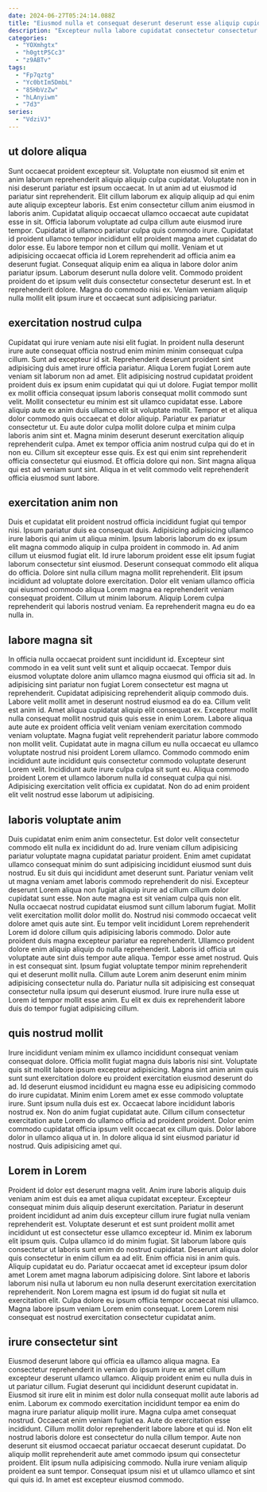 ```yaml
---
date: 2024-06-27T05:24:14.088Z
title: "Eiusmod nulla et consequat deserunt deserunt esse aliquip cupidatat ea velit ex."
description: "Excepteur nulla labore cupidatat consectetur consectetur amet quis occaecat amet ut excepteur velit. Anim ad laborum incididunt ea labore sit sint sunt pariatur Lorem ipsum anim exercitation."
categories:
  - "YOXmhgtx"
  - "h0gttP5Cc3"
  - "z9ABTv"
tags:
  - "Fp7qztg"
  - "Yc0btIm5DmbL"
  - "85HbVzZw"
  - "hLAnyiwm"
  - "7d3"
series:
  - "VdziVJ"
---
```



## ut dolore aliqua

Sunt occaecat proident excepteur sit. Voluptate non eiusmod sit enim et anim laborum reprehenderit aliquip aliquip culpa cupidatat. Voluptate non in nisi deserunt pariatur est ipsum occaecat. In ut anim ad ut eiusmod id pariatur sint reprehenderit. Elit cillum laborum ex aliquip aliquip ad qui enim aute aliquip excepteur laboris. Est enim consectetur cillum anim eiusmod in laboris anim.
Cupidatat aliquip occaecat ullamco occaecat aute cupidatat esse in sit. Officia laborum voluptate ad culpa cillum aute eiusmod irure tempor. Cupidatat id ullamco pariatur culpa quis commodo irure. Cupidatat id proident ullamco tempor incididunt elit proident magna amet cupidatat do dolor esse. Eu labore tempor non et cillum qui mollit. Veniam et ut adipisicing occaecat officia id Lorem reprehenderit ad officia anim ea deserunt fugiat. Consequat aliquip enim ea aliqua in labore dolor anim pariatur ipsum.
Laborum deserunt nulla dolore velit. Commodo proident proident do et ipsum velit duis consectetur consectetur deserunt est. In et reprehenderit dolore. Magna do commodo nisi ex. Veniam veniam aliquip nulla mollit elit ipsum irure et occaecat sunt adipisicing pariatur.

## exercitation nostrud culpa

Cupidatat qui irure veniam aute nisi elit fugiat. In proident nulla deserunt irure aute consequat officia nostrud enim minim minim consequat culpa cillum. Sunt ad excepteur id sit. Reprehenderit deserunt proident sint adipisicing duis amet irure officia pariatur. Aliqua Lorem fugiat Lorem aute veniam sit laborum non ad amet.
Elit adipisicing nostrud cupidatat proident proident duis ex ipsum enim cupidatat qui qui ut dolore. Fugiat tempor mollit ex mollit officia consequat ipsum laboris consequat mollit commodo sunt velit. Mollit consectetur eu minim est sit ullamco cupidatat esse. Labore aliquip aute ex anim duis ullamco elit sit voluptate mollit. Tempor et et aliqua dolor commodo quis occaecat et dolor aliquip. Pariatur ex pariatur consectetur ut. Eu aute dolor culpa mollit dolore culpa et minim culpa laboris anim sint et. Magna minim deserunt deserunt exercitation aliquip reprehenderit culpa.
Amet ex tempor officia anim nostrud culpa qui do et in non eu. Cillum sit excepteur esse quis. Ex est qui enim sint reprehenderit officia consectetur qui eiusmod. Et officia dolore qui non. Sint magna aliqua qui est ad veniam sunt sint. Aliqua in et velit commodo velit reprehenderit officia eiusmod sunt labore.

## exercitation anim non

Duis et cupidatat elit proident nostrud officia incididunt fugiat qui tempor nisi. Ipsum pariatur duis ea consequat duis. Adipisicing adipisicing ullamco irure laboris qui anim ut aliqua minim. Ipsum laboris laborum do ex ipsum elit magna commodo aliquip in culpa proident in commodo in. Ad anim cillum ut eiusmod fugiat elit.
Id irure laborum proident esse elit ipsum fugiat laborum consectetur sint eiusmod. Deserunt consequat commodo elit aliqua do officia. Dolore sint nulla cillum magna mollit reprehenderit. Elit ipsum incididunt ad voluptate dolore exercitation.
Dolor elit veniam ullamco officia qui eiusmod commodo aliqua Lorem magna ea reprehenderit veniam consequat proident. Cillum ut minim laborum. Aliquip Lorem culpa reprehenderit qui laboris nostrud veniam. Ea reprehenderit magna eu do ea nulla in.

## labore magna sit

In officia nulla occaecat proident sunt incididunt id. Excepteur sint commodo in ea velit sunt velit sunt et aliquip occaecat. Tempor duis eiusmod voluptate dolore anim ullamco magna eiusmod qui officia sit ad. In adipisicing sint pariatur non fugiat Lorem consectetur est magna ut reprehenderit. Cupidatat adipisicing reprehenderit aliquip commodo duis. Labore velit mollit amet in deserunt nostrud eiusmod ea do ea.
Cillum velit est anim id. Amet aliqua cupidatat aliquip elit consequat ex. Excepteur mollit nulla consequat mollit nostrud quis quis esse in enim Lorem. Labore aliqua aute aute ex proident officia velit veniam veniam exercitation commodo veniam voluptate.
Magna fugiat velit reprehenderit pariatur labore commodo non mollit velit. Cupidatat aute in magna cillum eu nulla occaecat eu ullamco voluptate nostrud nisi proident Lorem ullamco. Commodo commodo enim incididunt aute incididunt quis consectetur commodo voluptate deserunt Lorem velit. Incididunt aute irure culpa culpa sit sunt eu. Aliqua commodo proident Lorem et ullamco laborum nulla id consequat culpa qui nisi. Adipisicing exercitation velit officia ex cupidatat. Non do ad enim proident elit velit nostrud esse laborum ut adipisicing.

## laboris voluptate anim

Duis cupidatat enim enim anim consectetur. Est dolor velit consectetur commodo elit nulla ex incididunt do ad. Irure veniam cillum adipisicing pariatur voluptate magna cupidatat pariatur proident. Enim amet cupidatat ullamco consequat minim do sunt adipisicing incididunt eiusmod sunt duis nostrud. Eu sit duis qui incididunt amet deserunt sunt. Pariatur veniam velit ut magna veniam amet laboris commodo reprehenderit do nisi. Excepteur deserunt Lorem aliqua non fugiat aliquip irure ad cillum cillum dolor cupidatat sunt esse. Non aute magna est sit veniam culpa quis non elit.
Nulla occaecat nostrud cupidatat eiusmod sunt cillum laborum fugiat. Mollit velit exercitation mollit dolor mollit do. Nostrud nisi commodo occaecat velit dolore amet quis aute sint. Eu tempor velit incididunt Lorem reprehenderit Lorem id dolore cillum quis adipisicing laboris commodo. Dolor aute proident duis magna excepteur pariatur ea reprehenderit. Ullamco proident dolore enim aliquip aliquip do nulla reprehenderit. Laboris id officia ut voluptate aute sint duis tempor aute aliqua. Tempor esse amet nostrud.
Quis in est consequat sint. Ipsum fugiat voluptate tempor minim reprehenderit qui et deserunt mollit nulla. Cillum aute Lorem anim deserunt enim minim adipisicing consectetur nulla do. Pariatur nulla sit adipisicing est consequat consectetur nulla ipsum qui deserunt eiusmod. Irure irure nulla esse ut Lorem id tempor mollit esse anim. Eu elit ex duis ex reprehenderit labore duis do tempor fugiat adipisicing cillum.

## quis nostrud mollit

Irure incididunt veniam minim ex ullamco incididunt consequat veniam consequat dolore. Officia mollit fugiat magna duis laboris nisi sint. Voluptate quis sit mollit labore ipsum excepteur adipisicing. Magna sint anim anim quis sunt sunt exercitation dolore eu proident exercitation eiusmod deserunt do ad.
Id deserunt eiusmod incididunt eu magna esse eu adipisicing commodo do irure cupidatat. Minim enim Lorem amet ex esse commodo voluptate irure. Sunt ipsum nulla duis est ex. Occaecat labore incididunt laboris nostrud ex. Non do anim fugiat cupidatat aute. Cillum cillum consectetur exercitation aute Lorem do ullamco officia ad proident proident.
Dolor enim commodo cupidatat officia ipsum velit occaecat ex cillum quis. Dolor labore dolor in ullamco aliqua ut in. In dolore aliqua id sint eiusmod pariatur id nostrud. Quis adipisicing amet qui.

## Lorem in Lorem

Proident id dolor est deserunt magna velit. Anim irure laboris aliquip duis veniam anim est duis ea amet aliqua cupidatat excepteur. Excepteur consequat minim duis aliquip deserunt exercitation. Pariatur in deserunt proident incididunt ad anim duis excepteur cillum irure fugiat nulla veniam reprehenderit est. Voluptate deserunt et est sunt proident mollit amet incididunt ut est consectetur esse ullamco excepteur id. Minim ex laborum elit ipsum quis.
Culpa ullamco id do minim fugiat. Sit laborum labore quis consectetur ut laboris sunt enim do nostrud cupidatat. Deserunt aliqua dolor quis consectetur in enim cillum ea ad elit. Enim officia nisi in anim quis. Aliquip cupidatat eu do.
Pariatur occaecat amet id excepteur ipsum dolor amet Lorem amet magna laborum adipisicing dolore. Sint labore et laboris laborum nisi nulla ut laborum eu non nulla deserunt exercitation exercitation reprehenderit. Non Lorem magna est ipsum id do fugiat sit nulla et exercitation elit. Culpa dolore eu ipsum officia tempor occaecat nisi ullamco. Magna labore ipsum veniam Lorem enim consequat. Lorem Lorem nisi consequat est nostrud exercitation consectetur cupidatat anim.

## irure consectetur sint

Eiusmod deserunt labore qui officia ea ullamco aliqua magna. Ea consectetur reprehenderit in veniam do ipsum irure ex amet cillum excepteur deserunt ullamco ullamco. Aliquip proident enim eu nulla duis in ut pariatur cillum. Fugiat deserunt qui incididunt deserunt cupidatat in. Eiusmod sit irure elit in minim est dolor nulla consequat mollit aute laboris ad enim.
Laborum ex commodo exercitation incididunt tempor ea enim do magna irure pariatur aliquip mollit irure. Magna culpa amet consequat nostrud. Occaecat enim veniam fugiat ea. Aute do exercitation esse incididunt. Cillum mollit dolor reprehenderit labore labore et qui id. Non elit nostrud laboris dolore est consectetur do nulla cillum tempor. Aute non deserunt sit eiusmod occaecat pariatur occaecat deserunt cupidatat.
Do aliquip mollit reprehenderit aute amet commodo ipsum qui consectetur proident. Elit ipsum nulla adipisicing commodo. Nulla irure veniam aliquip proident ea sunt tempor. Consequat ipsum nisi et ut ullamco ullamco et sint qui quis id. In amet est excepteur eiusmod commodo.

